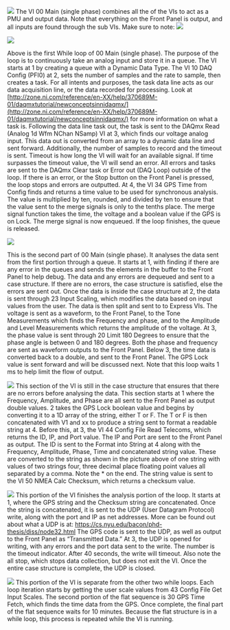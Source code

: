 ﻿![](https://lh4.googleusercontent.com/bHyVtnIbOT5By3YylKS4iocdPNwsTl6PEPraTGbRTqsFOMYN05V3H6-J-92oEPa5ftEJiD8SLzAtItHCpbYO694d3_w5eA1GTayN3QG0cacxumdhYM72tYXb05TESGom6g0fNrDL)
The VI 00 Main (single phase) combines all the of the VIs to act as a PMU and output data. Note that everything on the Front Panel is output, and all inputs are found through the sub VIs. Make sure to note:
![](https://lh5.googleusercontent.com/oOTpLmHACTNPmnMfEOMgHaq4zBM1B68IaR1gEThbfEWvWizqdzv7lauLjInQ4Ota6Cs9mg0pCPtGSo3sLa3H0rnGVU3WMb_HMJYvEl-YdV_qhp2a9FWyFlPxMPwSgT1I1H-ZvaX4)

![](https://lh3.googleusercontent.com/Pp2TQcI6E3rSK026zDvoaOSr6kF4gduzrlUUnTcZwWZfrDYRFV4lt8rM0ps68W6PfNZzvdI9pu8SMsgK47-l2ibB2kbFOH4yiC__4lsSZL5pD2BMcx2hKx0yk-X5q3GYTcL89hwS)

   Above is the first While loop of 00 Main (single phase). The purpose of the loop is to continuously take an analog input and store it in a queue. The VI starts at 1 by creating a queue with a Dynamic Data Type. The VI 10 DAQ Config (PFI0) at 2, sets the number of samples and the rate to sample, then creates a task. For all intents and purposes, the task data line acts as our data acquisition line, or the data recorded for processing. Look at [http://zone.ni.com/reference/en-XX/help/370689M-01/daqmxtutorial/newconceptsinnidaqmx/](http://zone.ni.com/reference/en-XX/help/370689M-01/daqmxtutorial/newconceptsinnidaqmx/) for more information on what a task is. Following the data line task out, the task is sent to the DAQmx Read (Analog 1d Wfm NChan NSamp) VI at 3, which finds our voltage analog input. This data out is converted from an array to a dynamic data line and sent forward. Additionally, the number of samples to record and the timeout is sent. Timeout is how long the VI will wait for an available signal. If time surpasses the timeout value, the VI will send an error. All errors and tasks are sent to the DAQmx Clear task or Error out (DAQ Loop) outside of the loop. If there is an error, or the Stop button on the Front Panel is pressed, the loop stops and errors are outputted. At 4, the VI 34 GPS Time from Config finds and returns a time value to be used for synchronous analysis. The value is multiplied by ten, rounded, and divided by ten to ensure that the value sent to the merge signals is only to the tenths place. The merge signal function takes the time, the voltage and a boolean value if the GPS is on Lock. The merge signal is now enqueued. If the loop finishes, the queue is released.

![](https://lh6.googleusercontent.com/L9Z7ax1BbjER3YcB4F2mZLXOQQxvOSV1FDxZXYl9zNqjiQNg84pUlfp0YU0FeyMCJAmuM5L05OwU_abyJRioSoxot816nQApfdEnMwMcH4RZ50jvt6UWq3R6IP8HU0qn7IY_T7_7)

   This is the second part of 00 Main (single phase). It analyses the data sent from the first portion through a queue. It starts at 1, with finding if there are any error in the queues and sends the elements in the buffer to the Front Panel to help debug. The data and any errors are dequeued and sent to a case structure. If there are no errors, the case structure is satisfied, else the errors are sent out. Once the data is inside the case structure at 2, the data is sent through 23 Input Scaling, which modifies the data based on input values from the user. The data is then split and sent to to Express VIs. The voltage is sent as a waveform, to the Front Panel, to the Tone Measurements which finds the Frequency and phase, and to the Amplitude and Level Measurements which returns the amplitude of the voltage. At 3,  the phase value is sent through 20 Limit 180 Degrees to ensure that the phase angle is between 0 and 180 degrees. Both the phase and frequency are sent as waveform outputs to the Front Panel. Below 3, the time data is converted back to a double, and sent to the Front Panel. The GPS Lock value is sent forward and will be discussed next. Note that this loop waits 1 ms to help limit the flow of output.

**![](https://lh4.googleusercontent.com/yzqOjPXFqWaQgPtarjh2Sj4N-MUGygGYmdx-6alVEFhFCSM8wwV4_wacfaJiPQNvrIgawC6fNyLENX8BGgxVRMmbkm418oeo6GfmtqpOzofn-M_E0xa9VZc-NuRGPrw0ucHLkD9g)**
     This section of the VI is still in the case structure that ensures that there are no errors before analysing the data. This section starts at 1 where the Frequency, Amplitude, and Phase are all sent to the Front Panel as output double values. 2 takes the GPS Lock boolean value and begins by converting it to a 1D array of the string, either T or F. The T or F is then concatenated with V1 and xx to produce a string sent to format a readable string at 4. Before this, at 3, the VI 44 Config File Read Telecoms, which returns the ID, IP, and Port value. The IP and Port are sent to the Front Panel as output. The ID is sent to the Format into String at 4 along with the Frequency, Amplitude, Phase, Time and concatenated string value. These are converted to the string as shown in the picture above of one string with values of two strings four, three decimal place floating point values all separated by a comma. Note the * on the end. The string value is sent to the VI 50 NMEA Calc Checksum, which returns a checksum value.

**![](https://lh3.googleusercontent.com/LUI3NI38KU3Sb-Am5CJOPZoEmqNkXjd--Tx_Mj6nPIPh5F_OKDRCbC-uVzEVqJ7rVtyU-YM5xvccJvg7p40u35AXCwD-BQW7GBuBNWxhwPQMWI4QM35B3pSez310f64xyDgfGJCS)**
    This portion of the VI finishes the analysis portion of the loop. It starts at 1, where the GPS string and the Checksum string are concatenated. Once the string is concatenated, it is sent to the UDP (User Datagram Protocol) write, along with the port and IP as net addresses. More can be found out about what a UDP is at: https://cs.nyu.edu/bacon/phd-thesis/diss/node32.html The GPS code is sent to the UDP, as well as output to the Front Panel as “Transmitted Data.” At 3, the UDP is opened for writing, with any errors and the port data sent to the write. The number is the timeout indicator. After 40 seconds, the write will timeout. Also note the all stop, which stops data collection, but does not exit the VI. Once the entire case structure is complete, the UDP is closed.

**![](https://lh3.googleusercontent.com/WtdBxR8DpkEVz6LBe7rTW25D0CWD1efTHZj_SXzpHfjrlPmUmag5VfTt0_7euA3yq47SpLRT7HPr8tLjJ5Um_Dz8hAuLYXEJcww5iGFjH-d9KRmPKb9dP0SrmpXRfZZNL_BEFC3r)**
    This portion of the VI is separate from the other two while loops. Each loop iteration starts by getting the user scale values from 43 Config File Get Input Scales. The second portion of the flat sequence is 30 GPS Time Fetch, which finds the time data from the GPS. Once complete, the final part of the flat sequence waits for 10 minutes. Because the flat structure is in a while loop, this process is repeated while the VI is running. 

